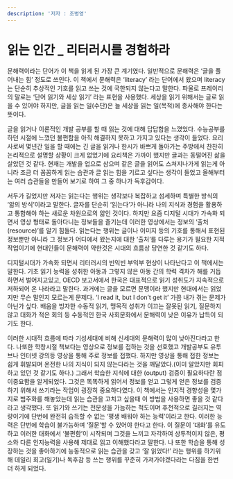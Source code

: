 ```yaml
---
description: '저자 : 조병영'
---
```


# 읽는 인간 \_ 리터러시를 경험하라

문해력이라는 단어가 이 책을 읽게 된 가장 큰 계기였다. 일반적으로 문해력은 ‘글을 풀어내는 힘’ 정도로 쓰인다. 이 책에서 문해력은 ‘literacy’ 라는 단어에서 왔으며 literacy는 단순히 추상적인 기호를 읽고 쓰는 것에 국한되지 않는다고 말한다. 파울로 프레이리의 말로는 ‘단어 읽기와 세상 읽기’ 라는 표현을 사용했다. 세상을 읽기 위해서는 글로 읽을 수 있어야 하지만, 글을 읽는 일(수단)은 늘 세상을 읽는 일(목적)에 종사해야 한다는 뜻이다.

글을 읽거나 이론적인 개발 공부를 할 때 읽는 것에 대해 답답함을 느꼈었다. 수능공부를 하던 시절에 느꼈던 불편함을 아직 해결하지 못하고 가지고 있다는 생각이 들었다. 요리사로써 몇년간 일을 할 때에는 긴 글을 읽거나 한시가 바쁘게 돌아가는 주방에서 찬찬히 논리적으로 설명할 상황이 크게 없었기에 요리책은 가까이 했지만 글과는 동떨어진 삶을 살았던 것 같다. 현재는 개발을 업으로 삼으며 같은 글을 읽어도 스쳐지나가게 읽는게 아니라 조금 더 꼼꼼하게 읽는 습관과 글 읽는 힘을 기르고 싶다는 생각이 들었고 올해부터는 여러 습관들을 만들어 보기로 하여 그 중 하나가 독후감이다.

서두가 길었지만 저자는 읽는다는 행위는 생각보다 복잡하고 섬세하며 특별한 방식의 ‘앎의 방식’이라고 말한다. 글자를 단순히 ‘읽는다’가 아니라 나의 지식과 경험을 활용하고 통합해야 하는 새로운 차원으로의 앎인 것이다. 하지만 요즘 디지털 시대가 가속화 되면서 영상 형태로 돌아다니는 정보들을 즐기는데 이러한 영상에서는 정보의 ‘출처(resource)’를 알기 힘들다. 읽는다는 행위는 글이나 이미지 등의 기호를 통해서 표현된 정보뿐만 아니라 그 정보가 어디에서 왔는지에 대한 ‘출처’를 다루는 용기가 필요한 지적 작업이기에 현대인들이 문해력이 약한것은 시대의 흐름상 당연한 것 같기도 하다.

디지털시대가 가속화 되면서 리터러시의 빈익빈 부익부 현상이 나타난다고 이 책에서는 말한다. 기초 읽기 능력을 성취한 아동과 그렇지 않은 아동 간의 학력 격차가 해를 거듭하면서 벌어지고있고, OECD 보고서에서 한국은 대표적으로 읽기 성취도가 지속적으로 저하되어 온 나라라고 말한다. 과거에는 글을 모르면 문맹이라 했지만 현대에서는 읽었지만 무슨 말인지 모르는게 문제다. ‘I read it, but I don’t get it’ 가끔 내가 겪는 문제가 아닌가 싶다. 배움을 빙자한 수동적 읽기, 맹목적 성취가 이끄는 잘못된 읽기, 질문하지 않고 대화가 적은 회의 등 수동적인 한국 사회문화에서 문해력이 낮은 이유가 납득이 되기도 한다.

이러한 시대적 흐름에 따라 기성세대에 비해 신세대의 문해력이 많이 낮아진다라고 한다. 나또한 학창시절 책보다는 영상으로 정보를 접하는 것을 선호했고 개발공부도 유투브나 인터넷 강의등 영상을 통해 주로 정보를 접했다. 하지만 영상을 통해 접한 정보는 쉽게 휘발되며 온전한 나의 지식이 되지 않는다라는 것을 깨달았다.(이미 알았지만 회피하고 있던 것 같기도 하다.) 그래서 학습한 지식에 대한 (output) 검증이 필요하다란 점이중요함을 알게되었다. 그것은 똑똑하게 읽어서 정보를 얻고 그렇게 얻은 정보를 검증하기 위해서 쓰기라는 작업이 굉장히 중요하다였다. 이 책에서는 인지적 경향성을 몇가지로 범주화를 해놓았는데 읽는 습관을 고치고 싶을때 이 방법을 사용하면 좋을 것 같다라고 생각했다. 또 읽기와 쓰기는 전문성을 가늠하는 척도이며 후천적으로 길러지는 역량이기에 단번에 완전히 습득할 수 없는 ‘평생 배워야 하는 능력’이라고 한다. 이러한 능력은 단번에 학습이 불가능하며 ‘질문’할 수 있어야 한다고 한다. 이 질문이 ‘대화’를 유도하고 이러한 대화에서 ‘불편함’이 시작되며 그것을 느끼고 자각하여 상투적이지 않은, 평소와 다른 인지능력을 사용해 제대로 읽고 이해했다라고 말한다. 나 또한 학습을 통해 성장하는 것을 좋아하기에 능동적으로 읽는 습관을 갖고 ‘잘 읽었다!’ 라는 행위를 하기위해 데일리 회고(일기)나 독후감 등 쓰는 행위를 꾸준히 가져가야겠다라는 다짐을 한번 더 하게 되었다.
